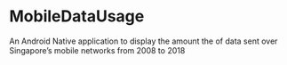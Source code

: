 # MobileDataUsage

An Android Native application to display the amount the of data sent over Singapore’s mobile networks from 2008 to 2018

